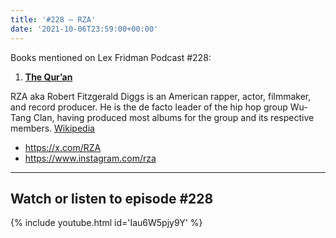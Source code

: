 ```yaml
---
title: '#228 – RZA'
date: '2021-10-06T23:59:00+00:00'
---
```


Books mentioned on Lex Fridman Podcast #228:

1. <b><a href="https://amzn.to/3iBtpD7" target="_blank" rel="sponsored noopener noreferrer">The Qur’an</a></b>

<!--more-->

RZA aka Robert Fitzgerald Diggs is an American rapper, actor, filmmaker, and record producer. He is the de facto leader of the hip hop group Wu-Tang Clan, having produced most albums for the group and its respective members. <a href="https://en.wikipedia.org/wiki/RZA" target="_blank">Wikipedia</a>

- <a href="https://x.com/RZA" target="_blank">https://x.com/RZA</a>
- <a href="https://www.instagram.com/rza" target="_blank">https://www.instagram.com/rza</a>

- - - - - -

## Watch or listen to episode #228

{% include youtube.html id='Iau6W5pjy9Y' %}